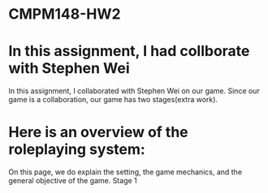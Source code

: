 # CMPM148-HW2

<h1>In this assignment, I had collborate with Stephen Wei</h1>
In this assignment, I collaborated with Stephen Wei on our game. Since our game is a collaboration, our game has two stages(extra work).

<h1>Here is an overview of the roleplaying system:</h1>
On this page, we do explain the setting, the game mechanics, and the general objective of the game. 
Stage 1
